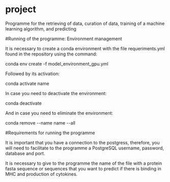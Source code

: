 # project

Programme for the retrieving of data, curation of data, training of a machine learning algorithm, and predicting 

#Running of the programme: Environment management

It is necessary to create a conda environment with the file requeriments.yml found in the repository using the command:

conda env create -f model_environment_gpu.yml

Followed by its activation:

conda activate name

In case you need to deactivate the environment:

conda deactivate

And in case you need to eliminate the environment:

conda remove --name name --all

#Requirements for running the programme

It is important that you have a connection to the postgress, therefore, you will need to facilitate to the programme a  PostgreSQL username, password, database and port. 

It is necessary to give to the programme the name of the file with a protein fasta sequence or sequences that you want to predict if there is binding in MHC and production of cytokines. 



